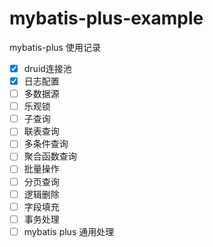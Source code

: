 # mybatis-plus-example
mybatis-plus 使用记录
- [x] druid连接池
- [x] 日志配置
- [ ] 多数据源
- [ ] 乐观锁
- [ ] 子查询
- [ ] 联表查询
- [ ] 多条件查询
- [ ] 聚合函数查询
- [ ] 批量操作
- [ ] 分页查询
- [ ] 逻辑删除
- [ ] 字段填充
- [ ] 事务处理
- [ ] mybatis plus 通用处理